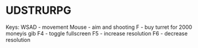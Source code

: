UDSTRURPG
==========
Keys:
WSAD - movement
Mouse - aim and shooting
F - buy turret for 2000 moneyis gib
F4 - toggle fullscreen
F5 - increase resolution
F6 - decrease resolution
